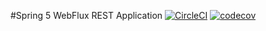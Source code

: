 #Spring 5 WebFlux REST Application
[![CircleCI](https://circleci.com/gh/OlegPod/spring5-webflux-rest.svg?style=svg)](https://circleci.com/gh/OlegPod/spring5-webflux-rest)
[![codecov](https://codecov.io/gh/OlegPod/spring5-webflux-rest/branch/master/graph/badge.svg)](https://codecov.io/gh/OlegPod/spring5-webflux-rest)